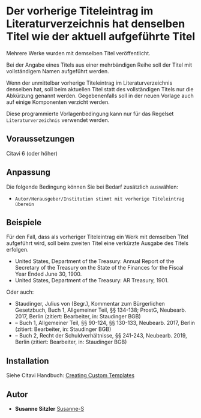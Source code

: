 # Der vorherige Titeleintrag im Literaturverzeichnis hat denselben Titel wie der aktuell aufgeführte Titel

Mehrere Werke wurden mit demselben Titel veröffentlicht.

Bei der Angabe eines Titels aus einer mehrbändigen Reihe soll der Titel mit vollständigem Namen aufgeführt werden. 

Wenn der unmittelbar vorherige Titeleintrag im Literaturverzeichnis denselben hat, soll beim aktuellen Titel statt des vollständigen Titels nur die Abkürzung genannt werden. Gegebenenfalls soll in der neuen Vorlage auch auf einige Komponenten verzicht werden.

Diese programmierte Vorlagenbedingung kann nur für das Regelset `Literaturverzeichnis` verwendet werden.

## Voraussetzungen
Citavi 6 (oder höher)

## Anpassung

Die folgende Bedingung können Sie bei Bedarf zusätzlich auswählen:
- `Autor/Herausgeber/Institution stimmt mit vorherige Titeleintrag überein`

## Beispiele

Für den Fall, dass als vorheriger Titeleintrag ein Werk mit demselben Titel aufgeführt wird, soll beim zweiten Titel eine verkürzte Ausgabe des Titels erfolgen.

- United States, Department of the Treasury: Annual Report of the Secretary of the Treasury on the State of the Finances for the Fiscal Year Ended June 30, 1900.
- United States, Department of the Treasury: AR Treasury, 1901.

Oder auch:

- Staudinger, Julius von (Begr.), Kommentar zum Bürgerlichen Gesetzbuch, Buch 1, Allgemeiner Teil, §§ 134-138; ProstG, Neubearb. 2017, Berlin (zitiert: Bearbeiter, in: Staudinger BGB)
- – Buch 1, Allgemeiner Teil, §§ 90-124, §§ 130-133, Neubearb. 2017, Berlin (zitiert: Bearbeiter, in: Staudinger BGB)
- – Buch 2, Recht der Schuldverhältnisse, §§ 241-243, Neubearb. 2019, Berlin (zitiert: Bearbeiter, in: Staudinger BGB)

## Installation
Siehe Citavi Handbuch: [Creating Custom Templates](http://www.citavi.com/creating_custom_templates)

## Autor

* **Susanne Sitzler** [Susanne-S](https://github.com/Susanne-S)
